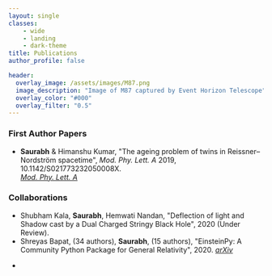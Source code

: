 ```yaml
---
layout: single
classes:
    - wide
    - landing
    - dark-theme
title: Publications
author_profile: false

header:
  overlay_image: /assets/images/M87.png
  image_description: "Image of M87 captured by Event Horizon Telescope" 
  overlay_color: "#000"
  overlay_filter: "0.5"
---
```




### First Author Papers

* **Saurabh** & Himanshu Kumar, "The ageing problem of twins in Reissner–Nordström
spacetime", _Mod. Phy. Lett. A_ 2019, 10.1142/S021773232050008X.                                                       
    [_Mod. Phy. Lett. A_](https://www.worldscientific.com/doi/10.1142/S021773232050008X)

### Collaborations

* Shubham Kala, **Saurabh**, Hemwati Nandan, "Deflection of light and Shadow cast by a Dual Charged Stringy Black Hole", 2020 (Under Review).
* Shreyas Bapat, (34 authors), **Saurabh**, (15 authors), "EinsteinPy: A Community Python Package for General Relativity", 2020.
    [_arXiv_](https://arxiv.org/abs/2005.11288)


-
